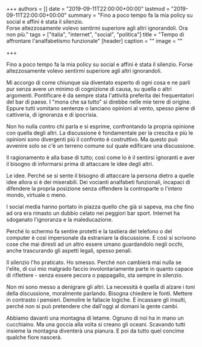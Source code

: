 +++
authors = []
date = "2019-09-11T22:00:00+00:00"
lastmod = "2019-09-11T22:00:00+00:00"
summary = "Fino a poco tempo fa la mia policy su social e affini è stata il silenzio.<br>Forse altezzosamente volevo sentirmi superiore agli altri ignorandoli. Ora non più."
tags = ["italia", "internet", "social", "politica"]
title = "Tempo di affrontare l'analfabetismo funzionale"
[header]
caption = ""
image = ""

+++

Fino a poco tempo fa la mia policy su social e affini è stata il silenzio. Forse altezzosamente volevo sentirmi superiore agli altri ignorandoli.

Mi accorgo di come chiunque sia diventato esperto di ogni cosa e ne parli pur senza avere un minimo di cognizione di causa, su quella o altri argomenti.
Pontificare è da sempre stata l'attività preferita dei frequentatori del bar di paese. I "mona che sa tutto" si direbbe nelle mie terre di origine.
Eppure tutti vomitano sentenze o lanciano opinioni al vento, spesso piene di cattiveria, di ignoranza e di ipocrisia.

Non ho nulla contro chi parla e si esprime, confrontando la propria opinione con quella degli altri. La discussione è fondamentale per la crescita e più le opinioni sono divergenti più il confronto è costruttivo. Ma questo può avvenire solo se c'è un terreno comune sul quale edificare una discussione.

Il ragionamento è alla base di tutto; così come lo è il sentirsi ignoranti e aver il bisogno di informarsi prima di attaccare le idee degli altri.

Le idee. Perché se si sente il bisogno di attaccare la persona dietro a quelle idee allora si è dei miserabili. Dei vocianti analfabeti funzionali, incapaci di difendere la propria posizione senza offendere la controparte o l'intero mondo, virtuale o meno.

I social media hanno portato in piazza quello che già si sapeva, ma che fino ad ora era rimasto un dubbio celato nei peggiori bar sport. Internet ha sdoganato l'ignoranza e la maleducazione.

Perché lo schermo fa sentire protetti e la tastiera del telefono o del computer è così impersonale da estraniare la discussione. E così si scrivono cose che mai diresti ad un altro essere umano guardandolo negli occhi, anche trascurando gli aspetti legali, spesso penali.

Il silenzio l'ho praticato. Ho smesso. Perché non cambierà mai nulla se l'elite, di cui mio malgrado faccio involontariamente parte in quanto capace di riflettere - senza essere pecora o pappagallo, sta sempre in silenzio.

Non mi sono messo a denigrare gli altri. La necessità è quella di alzare i toni della discussione, moralmente parlando.
Bisogna chiedere le fonti. Mettere in contrasto i pensieri. Demolire le fallacie logiche. E incassare gli insulti, perché non si può pretendere che dall'oggi al domani la gente cambi.

Abbiamo davanti una montagna di letame. Ognuno di noi ha in mano un cucchiaino. Ma una goccia alla volta si creano gli oceani. Scavando tutti insieme la montagna diventerà una pianura. E poi da tutto quel concime qualche fiore nascerà.

